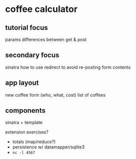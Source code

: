 # coffee calculator

## tutorial focus
params
differences between get & post

## secondary focus
sinatra
how to use redirect to avoid re-posting form contents

## app layout
new coffee form (who, what, cost)
list of coffees

## components
sinatra + template

extension exercises?
- totals (map/reduce?)
- persistence w/ datamapper/sqlite3
- `nc -l 4567`
